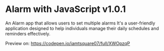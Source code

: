 # Alarm with JavaScript v1.0.1
An Alarm app that allows users to set multiple alarms It's a user-friendly application designed to help individuals manage their daily schedules and reminders effectively.

Preview on: https://codepen.io/iamtsquare07/full/XWOpzqP
